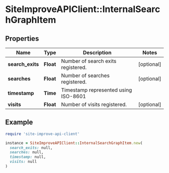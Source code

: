 # SiteImproveAPIClient::InternalSearchGraphItem

## Properties

| Name | Type | Description | Notes |
| ---- | ---- | ----------- | ----- |
| **search_exits** | **Float** | Number of search exits registered. | [optional] |
| **searches** | **Float** | Number of searches registered. | [optional] |
| **timestamp** | **Time** | Timestamp represented using ISO-8601 |  |
| **visits** | **Float** | Number of visits registered. | [optional] |

## Example

```ruby
require 'site-improve-api-client'

instance = SiteImproveAPIClient::InternalSearchGraphItem.new(
  search_exits: null,
  searches: null,
  timestamp: null,
  visits: null
)
```

